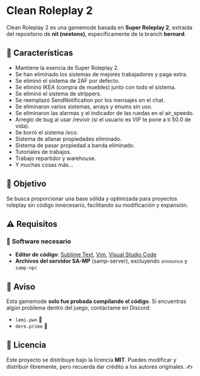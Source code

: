 # Clean Roleplay 2

Clean Roleplay 2 es una gamemode basada en **Super Roleplay 2**, extraída del repositorio de **nit (neetons)**, específicamente de la branch **bernard**.

## 🚀 Características
- Mantiene la esencia de Super Roleplay 2.
- Se han eliminado los sistemas de mejores trabajadores y paga extra.
- Se eliminó el sistema de 2AF por defecto.
- Se eliminó IKEA (compra de muebles) junto con todo el sistema.
- Se eliminó el sistema de strippers.
- Se reemplazó SendNotification por los mensajes en el chat.
- Se eliminaron varios sistemas, arrays y enums sin uso.
- Se eliminaron las alarmas y el indicador de las ruedas en el air_speedo.
- Arreglo de bug al usar /revivir (si el usuario es VIP te pone a ti 50.0 de vida).
- Se borró el sistema /eco.
- Sistema de allanar propiedades eliminado.
- Sistema de pasar propiedad a banda eliminado.
- Tutoriales de trabajos.
- Trabajo repartidor y warehouse.
- Y muchas cosas más...

## 🎯 Objetivo
Se busca proporcionar una base sólida y optimizada para proyectos roleplay sin código innecesario, facilitando su modificación y expansión.

## ⚠️ Requisitos
### 📌 Software necesario
- **Editor de código**: [Sublime Text](https://www.sublimetext.com/), [Vim](https://www.vim.org/), [Visual Studio Code](https://code.visualstudio.com/)
- **Archivos del servidor SA-MP** (samp-server), excluyendo `announce` y `samp-npc`

## 📢 Aviso
Esta gamemode **solo fue probada compilando el código**. Si encuentras algún problema dentro del juego, contáctame en Discord:
- `lemi.pwn` 💬
- `dere.prime` 💬

## 📜 Licencia
Este proyecto se distribuye bajo la licencia **MIT**. Puedes modificar y distribuir libremente, pero recuerda dar crédito a los autores originales. ✍️
